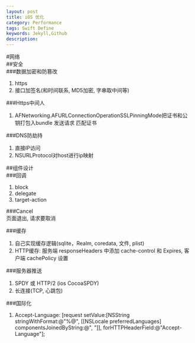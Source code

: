 ```yaml
---  
layout: post
title: iOS 优化
category: Performance
tags: Swift Define
keywords: Jekyll,Github
description: 
---  
```



#网络  
##安全  
###数据加密和防篡改 
1. https  
2. 接口加签名(和时间联系, MD5加密, 字串取中间等)  

###Https中间人  
1. AFNetworking.AFURLConnectionOperationSSLPinningMode把证书和公钥打包入bundle 发送请求 匹配证书  

###DNS防劫持  
1. 直接IP访问  
2. NSURLProtocol对host进行ip映射  

##组件设计  
###回调  
1. block  
2. delegate  
3. target-action  

###Cancel  
页面退出, 请求要取消  

###缓存  
1. 自己实现缓存逻辑(sqlite，Realm, coredata, 文件, plist)  
2. HTTP缓存: 服务端 responseHeaders 中添加 cache-control 和 Expires,  客户端 cachePolicy 设置  

###服务器推送  
1. SPDY 或 HTTP/2 (ios CocoaSPDY)  
2. 长连接(TCP, 心跳包)  

###国际化  
1. Accept-Language:  [request setValue:[NSString stringWithFormat:@"%@", [[NSLocale preferredLanguages] componentsJoinedByString:@", "]], forHTTPHeaderField:@"Accept-Language"];  

